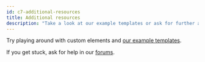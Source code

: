```yaml
---
id: c7-additional-resources
title: Additional resources
description: "Take a look at our example templates or ask for further assistance in our forums."
---
```


Try playing around with custom elements and [our example templates](https://github.com/camunda/camunda-modeler/tree/master/resources/element-templates/samples.json).

If you get stuck, ask for help in our [forums](https://forum.camunda.org/c/modeler).
